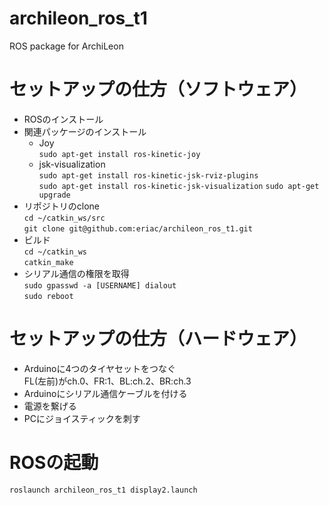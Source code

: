 # archileon_ros_t1
ROS package for ArchiLeon

# セットアップの仕方（ソフトウェア）
- ROSのインストール
- 関連パッケージのインストール
    - Joy  
    `sudo apt-get install ros-kinetic-joy`
    - jsk-visualization  
    `sudo apt-get install ros-kinetic-jsk-rviz-plugins`  
    `sudo apt-get install ros-kinetic-jsk-visualization`
    `sudo apt-get upgrade`
- リポジトリのclone  
`cd ~/catkin_ws/src`  
`git clone git@github.com:eriac/archileon_ros_t1.git`  
- ビルド  
`cd ~/catkin_ws`  
`catkin_make`
- シリアル通信の権限を取得  
`sudo gpasswd -a [USERNAME] dialout`  
`sudo reboot`

# セットアップの仕方（ハードウェア）
- Arduinoに4つのタイヤセットをつなぐ  
FL(左前)がch.0、FR:1、BL:ch.2、BR:ch.3  
- Arduinoにシリアル通信ケーブルを付ける
- 電源を繋げる
- PCにジョイスティックを刺す

# ROSの起動
`roslaunch archileon_ros_t1 display2.launch`
